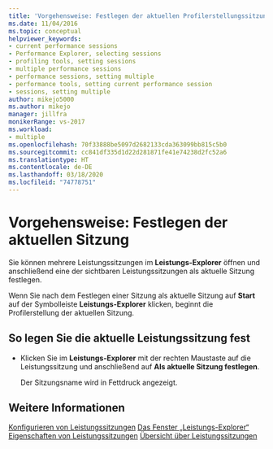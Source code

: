 ```yaml
---
title: 'Vorgehensweise: Festlegen der aktuellen Profilerstellungssitzung | Microsoft-Dokumentation'
ms.date: 11/04/2016
ms.topic: conceptual
helpviewer_keywords:
- current performance sessions
- Performance Explorer, selecting sessions
- profiling tools, setting sessions
- multiple performance sessions
- performance sessions, setting multiple
- performance tools, setting current performance session
- sessions, setting multiple
author: mikejo5000
ms.author: mikejo
manager: jillfra
monikerRange: vs-2017
ms.workload:
- multiple
ms.openlocfilehash: 70f33888be5097d2682133cda363099bb815c5b0
ms.sourcegitcommit: cc841df335d1d22d281871fe41e74238d2fc52a6
ms.translationtype: HT
ms.contentlocale: de-DE
ms.lasthandoff: 03/18/2020
ms.locfileid: "74778751"
---
```

# <a name="how-to-set-the-current-session"></a>Vorgehensweise: Festlegen der aktuellen Sitzung

Sie können mehrere Leistungssitzungen im **Leistungs-Explorer** öffnen und anschließend eine der sichtbaren Leistungssitzungen als aktuelle Sitzung festlegen.

Wenn Sie nach dem Festlegen einer Sitzung als aktuelle Sitzung auf **Start** auf der Symbolleiste **Leistungs-Explorer** klicken, beginnt die Profilerstellung der aktuellen Sitzung.

## <a name="to-set-current-performance-session"></a>So legen Sie die aktuelle Leistungssitzung fest

- Klicken Sie im **Leistungs-Explorer** mit der rechten Maustaste auf die Leistungssitzung und anschließend auf **Als aktuelle Sitzung festlegen**.

     Der Sitzungsname wird in Fettdruck angezeigt.

## <a name="see-also"></a>Weitere Informationen

[Konfigurieren von Leistungssitzungen](../profiling/configuring-performance-sessions.md)
[Das Fenster „Leistungs-Explorer“](../profiling/performance-explorer-window.md)
[Eigenschaften von Leistungssitzungen](../profiling/performance-session-properties.md)
[Übersicht über Leistungssitzungen](../profiling/performance-session-overview.md)
